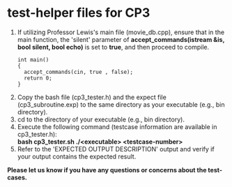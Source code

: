 # test-helper files for CP3

1. If utilizing Professor Lewis's main file (movie_db.cpp), ensure that in the main function, the 'silent' parameter of **accept_commands(istream &is, bool silent, bool echo)** is set to **true**, and then proceed to compile.
    ```
    int main()
    {
      accept_commands(cin, true , false);
      return 0;
    }
    ```
2. Copy the bash file (cp3_tester.h) and the expect file (cp3_subroutine.exp) to the same directory as your executable (e.g., bin directory).
3. cd to the directory of your executable (e.g., bin directory).
4. Execute the following command (testcase information are available in cp3_tester.h):  
    **bash cp3_tester.sh ./&lt;executable&gt; &lt;testcase-number&gt;**
6. Refer to the 'EXPECTED OUTPUT DESCRIPTION' output and verify if your output contains the expected result.




**Please let us know if you have any questions or concerns about the test-cases.**
